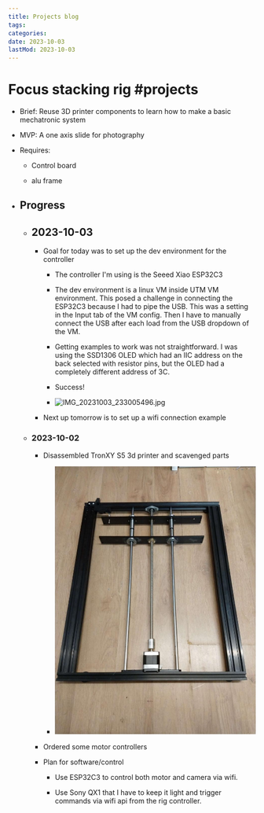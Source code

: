 ```yaml
---
title: Projects blog
tags:
categories:
date: 2023-10-03
lastMod: 2023-10-03
---
```

# Focus stacking rig #projects

  + Brief: Reuse 3D printer components to learn how to make a basic mechatronic system

  + MVP: A one axis slide for photography

  + Requires:

    + Control board

    + alu frame

  + ## Progress

    + ## 2023-10-03

      + Goal for today was to set up the dev environment for the controller

        + The controller I'm using is the Seeed Xiao ESP32C3

        + The dev environment is a linux VM inside UTM VM environment. This posed a challenge in connecting the ESP32C3 because I had to pipe the USB. This was a setting in the Input tab of the VM config. Then I have to manually connect the USB after each load from the USB dropdown of the VM.

        + Getting examples to work was not straightforward. I was using the SSD1306 OLED which had an IIC address on the back selected with resistor pins, but the OLED had a completely different address of 3C.

        + Success!

        + ![IMG_20231003_233005496.jpg](/assets/img_20231003_233005496_1696372838944_0.jpg)

      + Next up tomorrow is to set up a wifi connection example

    + ### 2023-10-02

      + Disassembled TronXY S5 3d printer and scavenged parts
        
        + ![IMG_20231002_221639851.jpg](/assets/img_20231002_221639851_1696332184660_0.jpg)

      + Ordered some motor controllers

      + Plan for software/control

        + Use ESP32C3 to control both motor and camera via wifi.

        + Use Sony QX1 that I have to keep it light and trigger commands via wifi api from the rig controller.